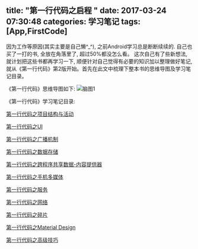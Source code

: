 title: "第一行代码之启程 "
date: 2017-03-24 07:30:48
categories: 学习笔记
tags: [App,FirstCode]
---
因为工作等原因(其实主要是自己懒^_^), 之前Android学习总是断断续续的. 自己也买了一打的书, 全放在角落里了, 超过50%都没怎么看。 这次自己有了些新想法, 就计划把这些书都再学习一下, 顺便针对自己觉得有必要的知识加以整理做好笔记,就从《第一行代码》第2版开始。首先在此文中梳理下整本书的思维导图及学习笔记目录。

《第一行代码》思维导图如下:
![脑图1](https://andylee-1258982386.cos.ap-chengdu.myqcloud.com/https://andylee-1258982386.cos.ap-chengdu.myqcloud.com/firstcode/%E7%AC%AC%E4%B8%80%E8%A1%8C%E4%BB%A3%E7%A0%81.png)

<!--more-->

《第一行代码》学习笔记目录:

[第一行代码之项目结构与活动](http://huaqianlee.github.io/2017/03/24/FirstCode/FirstCode-learning-note-project-structure-and-activity/)

[第一行代码之UI](http://huaqianlee.github.io/2017/03/25/FirstCode/firstcode-note-UI/)

[第一行代码之广播机制](http://huaqianlee.github.io/2017/03/25/FirstCode/FirstCode-Broadcast-Receiver/)

[第一行代码之数据存储](http://huaqianlee.github.io/2017/04/29/FirstCode/FirstCode-data-storage/)

[第一行代码之跨程序共享数据-内容提供器](http://huaqianlee.github.io/2017/05/03/FirstCode/FirstCode-Content-Provider/)

[第一行代码之手机多媒体](http://huaqianlee.github.io/2017/05/06/FirstCode/FirstCode-media/)

[第一行代码之服务](http://huaqianlee.github.io/2017/05/06/FirstCode/FirstCode-Service/)

[第一行代码之网络](http://huaqianlee.github.io/2017/05/09/FirstCode/FirstCode-Network/)

[第一行代码之碎片](http://huaqianlee.github.io/2017/05/10/FirstCode/FirstCode-Fragment/)

[第一行代码之Material Design](http://huaqianlee.github.io/2017/05/10/FirstCode/FirstCode-Material-Design/)

[第一行代码之高级技巧](http://huaqianlee.github.io/2017/05/13/FirstCode/FirstCode-advanced-skills/)